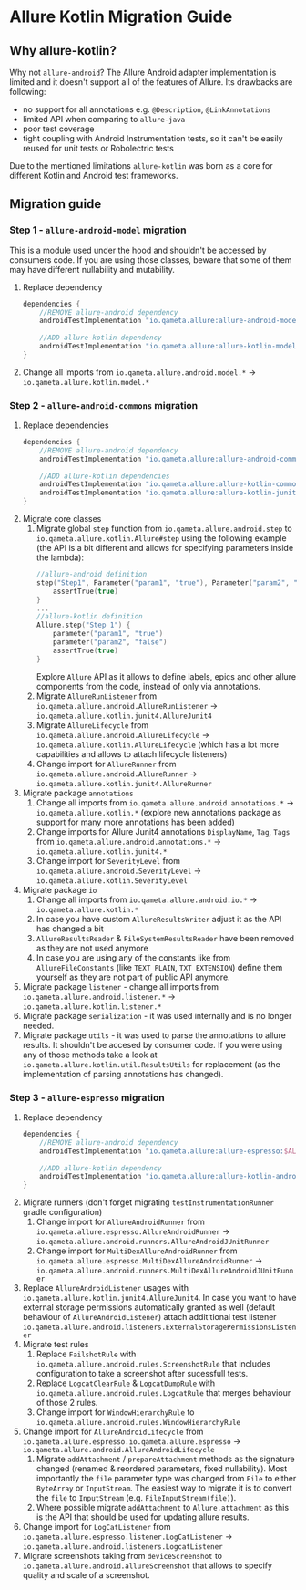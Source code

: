 # Allure Kotlin Migration Guide

## Why allure-kotlin?

Why not `allure-android`? The Allure Android adapter implementation is limited and it doesn't support all of the features of Allure. Its drawbacks are following:
* no support for all annotations e.g. `@Description`, `@LinkAnnotations`
* limited API when comparing to `allure-java`
* poor test coverage
* tight coupling with Android Instrumentation tests, so it can't be easily reused for unit tests or Robolectric tests

Due to the mentioned limitations `allure-kotlin` was born as a core for different Kotlin and Android test frameworks.

## Migration guide
### Step 1 - `allure-android-model` migration
This is a module used under the hood and shouldn't be accessed by consumers code. 
If you are using those classes, beware that some of them may have different nullability and mutability.  

1. Replace dependency
   ```gradle
   dependencies {
       //REMOVE allure-android dependency
       androidTestImplementation "io.qameta.allure:allure-android-model:$ALLURE_ANDROID_VERSION"
  
       //ADD allure-kotlin dependency
       androidTestImplementation "io.qameta.allure:allure-kotlin-model:$ALLURE_KOTLIN_VERSION"
   }
    ```
1. Change all imports from `io.qameta.allure.android.model.*` -> `io.qameta.allure.kotlin.model.*`

### Step 2 - `allure-android-commons` migration
1. Replace dependencies
   ```gradle
   dependencies {
       //REMOVE allure-android dependency
       androidTestImplementation "io.qameta.allure:allure-android-commons:$ALLURE_ANDROID_VERSION"
  
       //ADD allure-kotlin dependencies
       androidTestImplementation "io.qameta.allure:allure-kotlin-commons:$ALLURE_KOTLIN_VERSION"
       androidTestImplementation "io.qameta.allure:allure-kotlin-junit4:$ALLURE_KOTLIN_VERSION"
   }
    ```
1. Migrate core classes
    1. Migrate global `step` function from `io.qameta.allure.android.step` to `io.qameta.allure.kotlin.Allure#step` using the following example (the API is a bit different and allows for specifying parameters inside the lambda):
        ```kotlin
        //allure-android definition
        step("Step1", Parameter("param1", "true"), Parameter("param2", "false")) {
            assertTrue(true)
        }
        ...
        //allure-kotlin definition
        Allure.step("Step 1") {
            parameter("param1", "true")
            parameter("param2", "false")
            assertTrue(true)
        }
        ```
        Explore `Allure` API as it allows to define labels, epics and other allure components from the code, instead of only via annotations.
    1. Migrate `AllureRunListener` from `io.qameta.allure.android.AllureRunListener` -> `io.qameta.allure.kotlin.junit4.AllureJunit4`
    1. Migrate `AllureLifecycle` from `io.qameta.allure.android.AllureLifecycle` -> `io.qameta.allure.kotlin.AllureLifecycle` (which has a lot more capabilities and allows to attach lifecycle listeners)
    1. Change import for `AllureRunner` from `io.qameta.allure.android.AllureRunner` -> `io.qameta.allure.kotlin.junit4.AllureRunner`
1. Migrate package `annotations`
    1. Change all imports from `io.qameta.allure.android.annotations.*` -> `io.qameta.allure.kotlin.*` (explore new annotations package as support for many more annotations has been added)
    1. Change imports for Allure Junit4 annotations `DisplayName`, `Tag`, `Tags` from `io.qameta.allure.android.annotations.*` -> `io.qameta.allure.kotlin.junit4.*`
    1. Change import for `SeverityLevel` from `io.qameta.allure.android.SeverityLevel` -> `io.qameta.allure.kotlin.SeverityLevel`
1. Migrate package `io`
    1. Change all imports from `io.qameta.allure.android.io.*` -> `io.qameta.allure.kotlin.*`
    1. In case you have custom `AllureResultsWriter` adjust it as the API has changed a bit
    1. `AllureResultsReader` & `FileSystemResultsReader` have been removed as they are not used anymore
    1. In case you are using any of the constants like from `AllureFileConstants` (like `TEXT_PLAIN`, `TXT_EXTENSION`) define them yourself as they are not part of public API anymore.
1. Migrate package `listener` - change all imports from `io.qameta.allure.android.listener.*` -> `io.qameta.allure.kotlin.listener.*`
1. Migrate package `serialization` - it was used internally and is no longer needed.
1. Migrate package `utils` - it was used to parse the annotations to allure results. It shouldn't be accesed by consumer code. If you were using any of those methods take a look at ` io.qameta.allure.kotlin.util.ResultsUtils` for replacement (as the implementation of parsing annotations has changed).
 

### Step 3 - `allure-espresso` migration
1. Replace dependency
   ```gradle
   dependencies {
       //REMOVE allure-android dependency
       androidTestImplementation "io.qameta.allure:allure-espresso:$ALLURE_ANDROID_VERSION"
  
       //ADD allure-kotlin dependency
       androidTestImplementation "io.qameta.allure:allure-kotlin-android:$ALLURE_KOTLIN_VERSION"
   }
1. Migrate runners (don't forget migrating `testInstrumentationRunner` gradle configuration)
    1. Change import for `AllureAndroidRunner` from `io.qameta.allure.espresso.AllureAndroidRunner` -> `io.qameta.allure.android.runners.AllureAndroidJUnitRunner`
    1. Change import for `MultiDexAllureAndroidRunner` from `io.qameta.allure.espresso.MultiDexAllureAndroidRunner` -> `io.qameta.allure.android.runners.MultiDexAllureAndroidJUnitRunner` 
1. Replace `AllureAndroidListener` usages with `io.qameta.allure.kotlin.junit4.AllureJunit4`. In case you want to have external storage permissions automatically granted as well (default behaviour of `AllureAndroidListener`) attach addititional test listener `io.qameta.allure.android.listeners.ExternalStoragePermissionsListener`
1. Migrate test rules
    1. Replace `FailshotRule` with `io.qameta.allure.android.rules.ScreenshotRule` that includes configuration to take a screenshot after sucessfull tests.
    1. Replace `LogcatClearRule` & `LogcatDumpRule` with `io.qameta.allure.android.rules.LogcatRule` that merges behaviour of those 2 rules.
    1. Change import for `WindowHierarchyRule` to `io.qameta.allure.android.rules.WindowHierarchyRule`
1. Change import for `AllureAndroidLifecycle` from `io.qameta.allure.espresso.io.qameta.allure.espresso` -> `io.qameta.allure.android.AllureAndroidLifecycle`
    1. Migrate `addAttachment` / `prepareAttachment` methods as the signature changed (renamed & reordered parameters, fixed nullability). Most importantly the `file` parameter type was changed from `File` to either `ByteArray` or `InputStream`. The easiest way to migrate it is to convert the `file` to `InputStream` (e.g. `FileInputStream(file)`).
    1. Where possible migrate `addAttachment` to `Allure.attachment` as this is the API that should be used for updating allure results.
1. Change import for `LogCatListener` from `io.qameta.allure.espresso.listener.LogCatListener` -> `io.qameta.allure.android.listeners.LogcatListener`
1. Migrate screenshots taking from `deviceScreenshot` to `io.qameta.allure.android.allureScreenshot` that allows to specify quality and scale of a screenshot.
